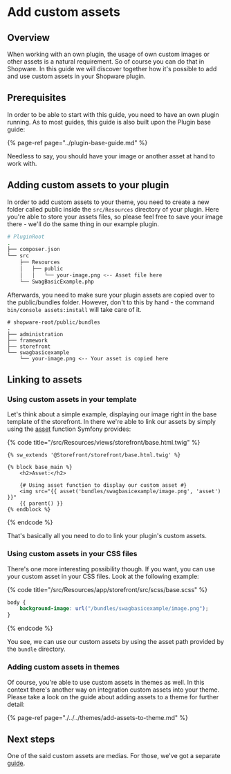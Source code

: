 # Add custom assets

## Overview

When working with an own plugin, the usage of own custom images or other assets is
a natural requirement. So of course you can do that in Shopware. In this guide we will discover together how it's 
possible to add and use custom assets in your Shopware plugin.

## Prerequisites

In order to be able to start with this guide, you need to have an own plugin running. As to most guides, this guide 
is also built upon the Plugin base guide:

{% page-ref page="../plugin-base-guide.md" %}

Needless to say, you should have your image or another asset at hand to work with.

## Adding custom assets to your plugin

In order to add custom assets to your theme, you need to create a new folder called public inside the `src/Resources` 
directory of your plugin. Here you're able to store your assets files, so please feel free to save your image there -
we'll do the same thing in our example plugin. 

```bash
# PluginRoot
.
├── composer.json
└── src
    ├── Resources
    │   ├── public
    │   │   └── your-image.png <-- Asset file here
    └── SwagBasicExample.php
```

Afterwards, you need to make sure your plugin assets are copied over to the public/bundles folder. However, don't 
to this by hand - the command `bin/console assets:install` will take care of it.

```
# shopware-root/public/bundles
.
├── administration
├── framework
├── storefront
└── swagbasicexample
    └── your-image.png <-- Your asset is copied here
```

## Linking to assets

### Using custom assets in your template

Let's think about a simple example, displaying our image right in the base template of the storefront. In there we're
able to link our assets by simply using the [asset](https://symfony.com/doc/current/templates.html#linking-to-css-javascript-and-image-assets) 
function Symfony provides:

{% code title="<plugin root>/src/Resources/views/storefront/base.html.twig" %}
```twig
{% sw_extends '@Storefront/storefront/base.html.twig' %}

{% block base_main %}
    <h2>Asset:</h2>
    
    {# Using asset function to display our custom asset #}
    <img src="{{ asset('bundles/swagbasicexample/image.png', 'asset') }}"
    {{ parent() }}
{% endblock %}
```
{% endcode %}

That's basically all you need to do to link your plugin's custom assets.

### Using custom assets in your CSS files

There's one more interesting possibility though. If you want, you can use your custom asset in your CSS files. Look
at the following example:

{% code title="<plugin root>/src/Resources/app/storefront/src/scss/base.scss" %}
```scss
body {
    background-image: url("/bundles/swagbasicexample/image.png");
}
```
{% endcode %}

You see, we can use our custom assets by using the asset path provided by the `bundle` directory.

### Adding custom assets in themes

Of course, you're able to use custom assets in themes as well. In this context there's another way on integration 
custom assets into your theme. Please take a look on the guide about adding assets to a theme for further detail:

{% page-ref page="./../../themes/add-assets-to-theme.md" %}

## Next steps

One of the said custom assets are medias. For those, we've got a separate [guide](./use-media-thumbnails.md).
